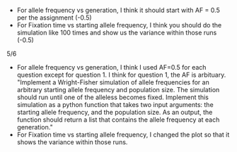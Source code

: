 - For allele frequency vs generation, I think it should start with AF = 0.5 per the assignment (-0.5) 
- For Fixation time vs starting allele frequency, I think you should do the simulation like 100 times and show us the variance within those runs (-0.5) 

5/6

- For allele frequency vs generation, I think I used AF=0.5 for each question except for question 1. I think for question 1, the AF is arbituary. "Implement a Wright-Fisher simulation of allele frequencies for an arbitrary starting allele frequency and population size. The simulation should run until one of the alleless becomes fixed. Implement this simulation as a python function that takes two input arguments: the starting allele frequency, and the population size. As an output, the function should return a list that contains the allele frequency at each generation."
- For Fixation time vs starting allele frequency, I changed the plot so that it shows the variance within those runs. 
